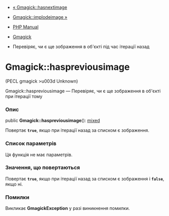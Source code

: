 - [« Gmagick::hasnextimage](gmagick.hasnextimage.md)
- [Gmagick::implodeimage »](gmagick.implodeimage.md)

- [PHP Manual](index.md)
- [Gmagick](class.gmagick.md)
- Перевіряє, чи є ще зображення в об'єкті під час ітерації назад

# Gmagick::haspreviousimage

(PECL gmagick \>u003d Unknown)

Gmagick::haspreviousimage — Перевіряє, чи є ще зображення в об'єкті
при ітерації тому

### Опис

public **Gmagick::haspreviousimage**():
[mixed](language.types.declarations.md#language.types.declarations.mixed)

Повертає **`true`**, якщо при ітерації назад за списком є
зображення.

### Список параметрів

Ця функція не має параметрів.

### Значення, що повертаються

Повертає **`true`**, якщо при ітерації назад за списком є
зображення і **`false`**, якщо ні.

### Помилки

Викликає **GmagickException** у разі виникнення помилки.
